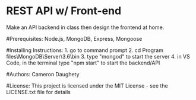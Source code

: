 # REST API w/ Front-end
Make an API backend in class then design the frontend at home.

#Prerequisites: Node.js, MongoDB, Express, Mongoose

#Installing Instructions:
    1. go to command prompt
    2. cd Program files\MongoDB\Server\3.6\bin
    3. type "mongod" to start the server
    4. in VS Code, in the terminal type "npm start" to start the backend/API

#Authors: Cameron Daughety

#License: This project is licensed under the MIT License - see the LICENSE.txt file for details
